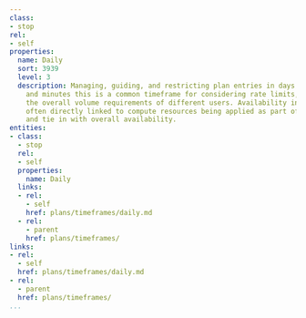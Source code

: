 ```yaml
---
class:
- stop
rel:
- self
properties:
  name: Daily
  sort: 3939
  level: 3
  description: Managing, guiding, and restricting plan entries in days. Like seconds
    and minutes this is a common timeframe for considering rate limits, and judging
    the overall volume requirements of different users. Availability in seconds is
    often directly linked to compute resources being applied as part of operations,
    and tie in with overall availability.
entities:
- class:
  - stop
  rel:
  - self
  properties:
    name: Daily
  links:
  - rel:
    - self
    href: plans/timeframes/daily.md
  - rel:
    - parent
    href: plans/timeframes/
links:
- rel:
  - self
  href: plans/timeframes/daily.md
- rel:
  - parent
  href: plans/timeframes/
...
```

